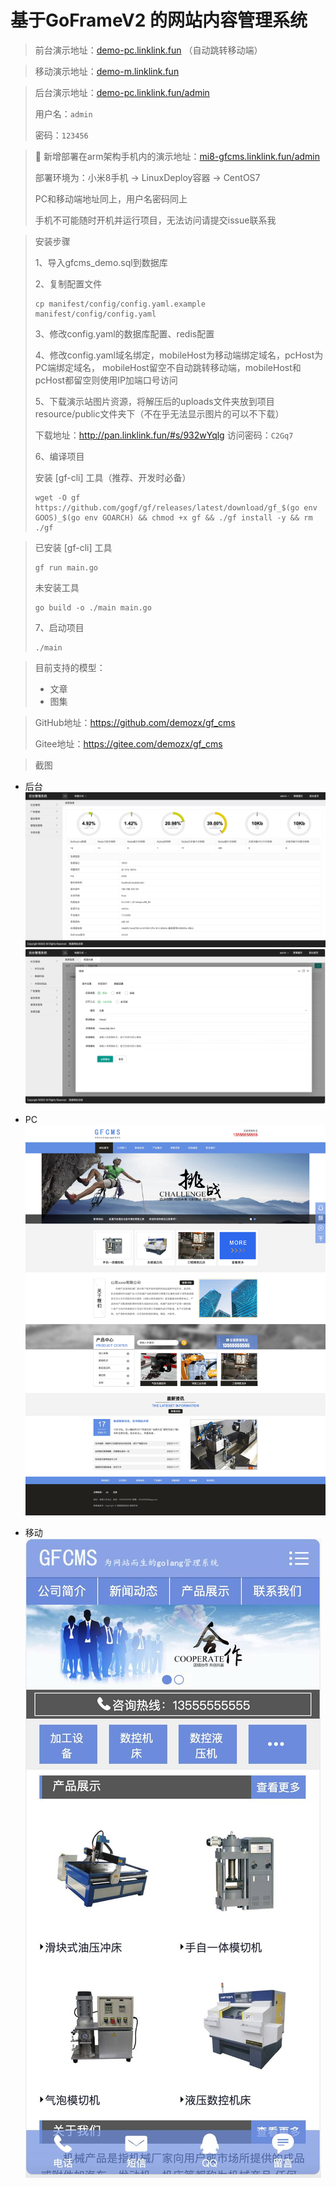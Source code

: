 # 基于GoFrameV2 的网站内容管理系统
> 前台演示地址：[demo-pc.linklink.fun](http://demo-pc.linklink.fun) （自动跳转移动端）

> 移动演示地址：[demo-m.linklink.fun](http://demo-m.linklink.fun)

> 后台演示地址：[demo-pc.linklink.fun/admin](http://demo-pc.linklink.fun/admin)
>
> 
> 用户名：<code>admin</code>
>
> 密码：<code>123456</code>

> 📱 新增部署在arm架构手机内的演示地址：[mi8-gfcms.linklink.fun/admin](http://mi8-gfcms.linklink.fun/admin)
>
> 部署环境为：小米8手机 -> LinuxDeploy容器 -> CentOS7
>
> PC和移动端地址同上，用户名密码同上
> 
> 手机不可能随时开机并运行项目，无法访问请提交issue联系我

> 安装步骤
> 
> 1、导入gfcms_demo.sql到数据库
>
> 2、复制配置文件
>
> ```shell
> cp manifest/config/config.yaml.example manifest/config/config.yaml
> ```
> 
> 3、修改config.yaml的数据库配置、redis配置
>
> 4、修改config.yaml域名绑定，mobileHost为移动端绑定域名，pcHost为PC端绑定域名，
> mobileHost留空不自动跳转移动端，mobileHost和pcHost都留空则使用IP加端口号访问
> 
> 5、下载演示站图片资源，将解压后的uploads文件夹放到项目resource/public文件夹下（不在乎无法显示图片的可以不下载）
> 
> 下载地址：http://pan.linklink.fun/#s/932wYqlg 访问密码：<code>C2Gq7</code>
> 
> 6、编译项目
> 
> 安装 [gf-cli] 工具（推荐、开发时必备）
> 
> ```shell
> wget -O gf https://github.com/gogf/gf/releases/latest/download/gf_$(go env GOOS)_$(go env GOARCH) && chmod +x gf && ./gf install -y && rm ./gf

> 已安装 [gf-cli] 工具
> ```shell
> gf run main.go
> ```
>
> 未安装工具
> ```shell
> go build -o ./main main.go
> ```
> 
> 7、启动项目
> 
> ```shell
> ./main
> ```

> 目前支持的模型：
> - 文章
> - 图集

> GitHub地址：https://github.com/demozx/gf_cms
>
> Gitee地址：https://gitee.com/demozx/gf_cms

> 截图
- 后台
![image](./README/backend.jpg)
![image](./README/channel.png)
- PC
![image](./README/pc.jpg)

- 移动
![image](./README/mobile.jpg)


